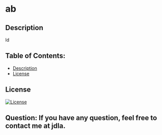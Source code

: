 
   # ab
   ## Description
   ld
   ## Table of Contents:
   + [Description](#description)
   + [License](#license)
   ## License
   [![License](https://img.shields.io/badge/License-MIT-blue.svg)](https://opensource.org/licenses/MIT)
  
   ## Question: If you have any question, feel free to contact me at jdla.

   